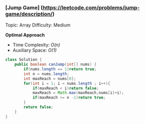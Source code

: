 ### [Jump Game] (https://leetcode.com/problems/jump-game/description/)

Topic: Array
Difficulty: Medium

**Optimal Approach**

- Time Complexity: *O(n)*
- Auxiliary Space: *O(1)*

```java
class Solution {
    public boolean canJump(int[] nums) {
        if(nums.length == 1)return true;
        int n = nums.length;
        int maxReach = nums[0];
        for(int i = 1; i < nums.length ; i++){
            if(maxReach < i)return false;
            maxReach = Math.max(maxReach,nums[i]+i);
            if(maxReach >= n -1)return true;
        }
        return false;
    }
}
```